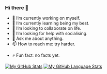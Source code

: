 ### Hi there 👋

- 🔭 I’m currently working on myself.
- 🌱 I’m currently learning being my best.
- 👯 I’m looking to collaborate on life.
- 🤔 I’m looking for help with socialising.
- 💬 Ask me about anything.
- 📫 How to reach me: try harder.
<!-- 😄 Pronouns: just guess and get cancelled. -->
- ⚡ Fun fact: no facts yet.

[![My GitHub Stats](https://github-readme-stats.vercel.app/api/?username=smcri&count_private=true&theme=tokyonight&showicons=true)]()
[![My GitHub Language Stats](https://github-readme-stats.vercel.app/api/top-langs/?username=smcri&langs_count=5&theme=tokyonight)]()

